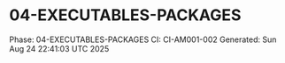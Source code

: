 # 04-EXECUTABLES-PACKAGES
Phase: 04-EXECUTABLES-PACKAGES
CI: CI-AM001-002
Generated: Sun Aug 24 22:41:03 UTC 2025
